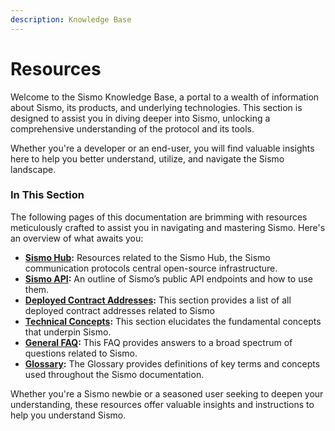 ```yaml
---
description: Knowledge Base
---
```


# Resources

Welcome to the Sismo Knowledge Base, a portal to a wealth of information about Sismo, its products, and underlying technologies. This section is designed to assist you in diving deeper into Sismo, unlocking a comprehensive understanding of the protocol and its tools.

Whether you're a developer or an end-user, you will find valuable insights here to help you better understand, utilize, and navigate the Sismo landscape.

### In This Section

The following pages of this documentation are brimming with resources meticulously crafted to assist you in navigating and mastering Sismo. Here's an overview of what awaits you:

* [**Sismo Hub**](sismo-hub/)**:** Resources related to the Sismo Hub, the Sismo communication protocols central open-source infrastructure.
* [**Sismo API**](sismo-api/)**:** An outline of Sismo’s public API endpoints and how to use them.
* [**Deployed Contract Addresses**](sismo-101.md)**:** This section provides a list of all deployed contract addresses related to Sismo
* [**Technical Concepts**](technical-concepts/)**:** This section elucidates the fundamental concepts that underpin Sismo.
* [**General FAQ**](general-faq.md)**:** This FAQ provides answers to a broad spectrum of questions related to Sismo.
* [**Glossary**](understanding-sismo-glossary.md)**:** The Glossary provides definitions of key terms and concepts used throughout the Sismo documentation.&#x20;



Whether you're a Sismo newbie or a seasoned user seeking to deepen your understanding, these resources offer valuable insights and instructions to help you understand Sismo.
